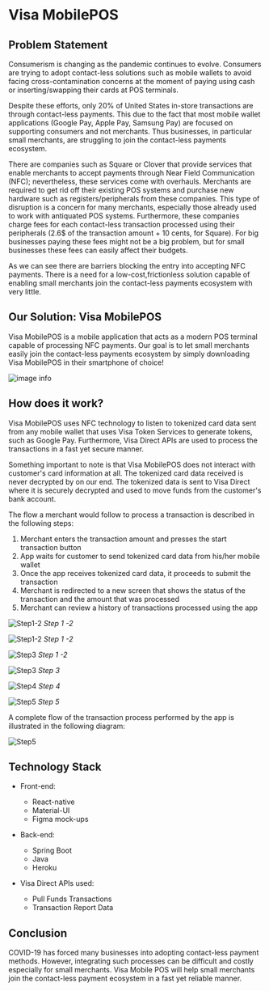 # Visa MobilePOS

## Problem Statement

Consumerism is changing as the pandemic continues to evolve. Consumers are trying to adopt contact-less solutions such as mobile wallets to avoid facing cross-contamination concerns at the moment of paying using cash or inserting/swapping their cards at POS terminals.

Despite these efforts, only 20% of United States in-store transactions are through contact-less payments. This due to the fact that most mobile wallet applications (Google Pay, Apple Pay, Samsung Pay) are focused on supporting consumers and not merchants. Thus businesses, in particular small merchants, are struggling to join the contact-less payments ecosystem.

There are companies such as Square or Clover that provide services that enable merchants to accept payments through Near Field Communication (NFC); nevertheless, these services come with overhauls. Merchants are required to get rid off their existing POS systems and purchase new hardware such as registers/peripherals from these companies. This type of disruption is a concern for many merchants, especially those already used to work with antiquated POS systems. Furthermore, these companies charge fees for each contact-less transaction processed using their peripherals (2.6\$ of the transaction amount + 10 cents, for Square). For big businesses paying these fees might not be a big problem, but for small businesses these fees can easily affect their budgets.

As we can see there are barriers blocking the entry into accepting NFC payments. There is a need for a low-cost,frictionless solution capable of enabling small merchants join the contact-less payments ecosystem with very little.

## Our Solution: Visa MobilePOS

Visa MobilePOS is a mobile application that acts as a modern POS terminal capable of processing NFC payments. Our goal is to let small merchants easily join the contact-less payments ecosystem by simply downloading Visa MobilePOS in their smartphone of choice!

![image info](./Screenshots/1.png)

## How does it work?

Visa MobilePOS uses NFC technology to listen to tokenized card data sent from any mobile wallet that uses Visa Token Services to generate tokens, such as Google Pay. Furthermore, Visa Direct APIs are used to process the transactions in a fast yet secure manner.

Something important to note is that Visa MobilePOS does not interact with customer's card information at all. The tokenized card data received is never decrypted by on our end. The tokenized data is sent to Visa Direct where it is securely decrypted and used to move funds from the customer's bank account.

The flow a merchant would follow to process a transaction is described in the following steps:

1. Merchant enters the transaction amount and presses the start transaction button
2. App waits for customer to send tokenized card data from his/her mobile wallet
3. Once the app receives tokenized card data, it proceeds to submit the transaction
4. Merchant is redirected to a new screen that shows the status of the transaction and the amount that was processed
5. Merchant can review a history of transactions processed using the app

![Step1-2](./Screenshots/2.png)
_Step 1 -2_

![Step1-2](./Screenshots/3.png)
_Step 1 -2_

![Step3](./Screenshots/4.png)
_Step 1 -2_

![Step3](./Screenshots/5.png)
_Step 3_

![Step4](./Screenshots/6.png)
_Step 4_

![Step5](./Screenshots/7.png)
_Step 5_

A complete flow of the transaction process performed by the app is illustrated in the following diagram:

![Step5](./Screenshots/FlowDiagram.png)

## Technology Stack

- Front-end:

  - React-native
  - Material-UI
  - Figma mock-ups

- Back-end:

  - Spring Boot
  - Java
  - Heroku

- Visa Direct APIs used:

  - Pull Funds Transactions
  - Transaction Report Data

## Conclusion

COVID-19 has forced many businesses into adopting contact-less payment methods. However, integrating such processes can be difficult and costly especially for small merchants. Visa Mobile POS will help small merchants join the contact-less payment ecosystem in a fast yet reliable manner.

